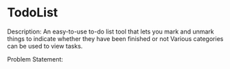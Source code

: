 # TodoList

Description: An easy-to-use to-do list tool that lets you mark and unmark things to indicate whether they have been finished or not Various categories can be used to view tasks.

Problem Statement: 

